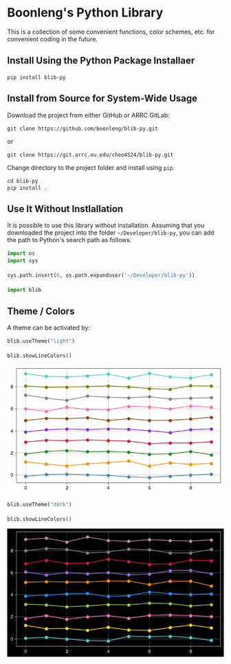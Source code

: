 # Boonleng's Python Library

This is a collection of some convenient functions, color schemes, etc. for convenient coding in the future.

## Install Using the Python Package Installaer

```shell
pip install blib-py
```

## Install from Source for System-Wide Usage

Download the project from either GitHub or ARRC GitLab:

```shell
git clone https://github.com/boonleng/blib-py.git
```

or

```shell
git clone https://git.arrc.ou.edu/cheo4524/blib-py.git
```

Change directory to the project folder and install using `pip`.

```shell
cd blib-py
pip install .
```

## Use It Without Instlallation

It is possible to use this library without installation. Assuming that you downloaded the project into the folder `~/Developer/blib-py`, you can add the path to Python's search path as follows.

```python
import os
import sys

sys.path.insert(0, os.path.expanduser('~/Developer/blib-py'))

import blib
```

## Theme / Colors

A theme can be activated by:

```python
blib.useTheme("light")

blib.showLineColors()
```

![light](https://raw.githubusercontent.com/boonleng/blib-py/master/blob/line-colors-light.png)

```python
blib.useTheme("dark")

blib.showLineColors()
```

![dark](https://raw.githubusercontent.com/boonleng/blib-py/master/blob/line-colors-dark.png)
